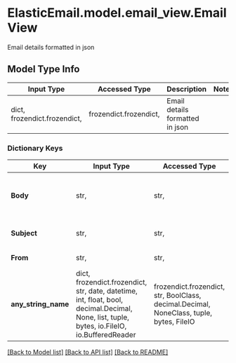 # ElasticEmail.model.email_view.EmailView

Email details formatted in json

## Model Type Info
Input Type | Accessed Type | Description | Notes
------------ | ------------- | ------------- | -------------
dict, frozendict.frozendict,  | frozendict.frozendict,  | Email details formatted in json | 

### Dictionary Keys
Key | Input Type | Accessed Type | Description | Notes
------------ | ------------- | ------------- | ------------- | -------------
**Body** | str,  | str,  | Body (HTML, otherwise plain text) of email | [optional] 
**Subject** | str,  | str,  | Default subject of email. | [optional] 
**From** | str,  | str,  | From email address | [optional] 
**any_string_name** | dict, frozendict.frozendict, str, date, datetime, int, float, bool, decimal.Decimal, None, list, tuple, bytes, io.FileIO, io.BufferedReader | frozendict.frozendict, str, BoolClass, decimal.Decimal, NoneClass, tuple, bytes, FileIO | any string name can be used but the value must be the correct type | [optional]

[[Back to Model list]](../../README.md#documentation-for-models) [[Back to API list]](../../README.md#documentation-for-api-endpoints) [[Back to README]](../../README.md)

